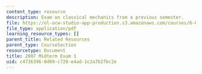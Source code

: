 ```yaml
---
content_type: resource
description: Exam on classical mechanics from a previous semester.
file: https://ol-ocw-studio-app-production.s3.amazonaws.com/courses/8-012-physics-i-classical-mechanics-fall-2008/c47363960d09c720e4ad1c2a7b2fbc2e_2007_quiz1.pdf
file_type: application/pdf
learning_resource_types: []
parent_title: Related Resources
parent_type: CourseSection
resourcetype: Document
title: 2007 Midterm Exam 1
uid: c4736396-0d09-c720-e4ad-1c2a7b2fbc2e
---
```

